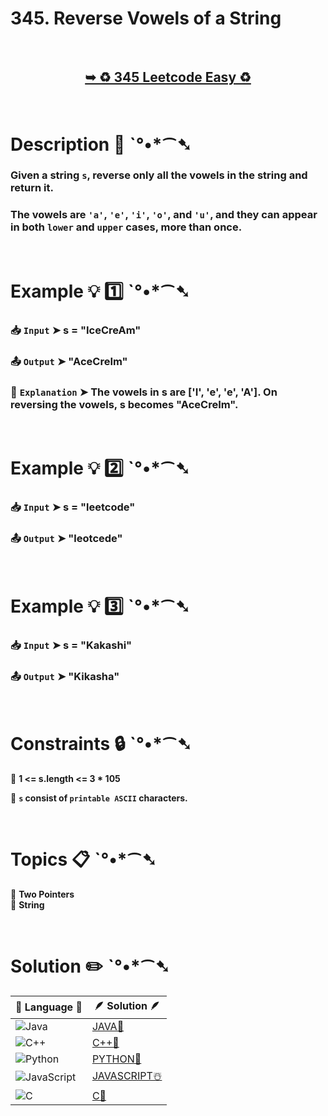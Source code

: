 # 345. Reverse Vowels of a String

</br>

<h2 align="center"> 

<a href="https://leetcode.com/problems/reverse-vowels-of-a-string/description/?envType=study-plan-v2&envId=leetcode-75"><strong>➥ ♻️ 345 Leetcode Easy ♻️ </strong></a>
</h2>

</br>

# Description 📜 ˋ°•*⁀➷

### Given a string `s`, reverse only all the vowels in the string and return it.

### The vowels are `'a'`, `'e'`, `'i'`, `'o'`, and `'u'`, and they can appear in both `lower` and `upper` cases, more than once.

</br>

# Example 💡 1️⃣ ˋ°•*⁀➷

  ### 📥 `Input`  ➤ s = "IceCreAm"

  ### 📤 `Output`  ➤ "AceCreIm"

  ### 🔦 `Explanation`  ➤ The vowels in s are ['I', 'e', 'e', 'A']. On reversing the vowels, s becomes "AceCreIm".

</br>

# Example 💡 2️⃣ ˋ°•*⁀➷

  ### 📥 `Input` ➤ s = "leetcode" 

  ### 📤 `Output`  ➤ "leotcede"

</br>

# Example 💡 3️⃣ ˋ°•*⁀➷

  ### 📥 `Input` ➤ s = "Kakashi"

  ### 📤 `Output`  ➤ "Kikasha"

</br>

# Constraints 🔒 ˋ°•*⁀➷

🔹 **1 <= s.length <= 3 * 105** </br>

🔹 **`s` consist of `printable ASCII` characters.** </br>

</br>

# Topics 📋 ˋ°•*⁀➷

🔸 **Two Pointers**  </br>
🔸 **String**  </br>

</br>

# Solution ✏️ ˋ°•*⁀➷

| 📒 Language 📒  | 🪶 Solution 🪶 |
| ------------- | ------------- |
|  ![Java](https://img.shields.io/badge/java-%23ED8B00.svg?style=for-the-badge&logo=openjdk&logoColor=white)  | [JAVA🍁]() |
|  ![C++](https://img.shields.io/badge/c++-%2300599C.svg?style=for-the-badge&logo=c%2B%2B&logoColor=white)  | [C++🎲]()  |
|  ![Python](https://img.shields.io/badge/python-3670A0?style=for-the-badge&logo=python&logoColor=ffdd54)    | [PYTHON🍰]() |
| ![JavaScript](https://img.shields.io/badge/javascript-%23323330.svg?style=for-the-badge&logo=javascript&logoColor=%23F7DF1E)   | [JAVASCRIPT☃️]() |
|   ![C](https://img.shields.io/badge/c-%2300599C.svg?style=for-the-badge&logo=c&logoColor=white)   | [C💖]()  |




